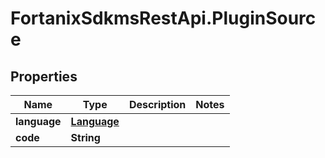 # FortanixSdkmsRestApi.PluginSource

## Properties
Name | Type | Description | Notes
------------ | ------------- | ------------- | -------------
**language** | [**Language**](Language.md) |  | 
**code** | **String** |  | 


